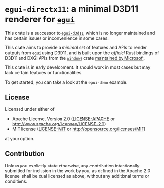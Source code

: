 # `egui-directx11`: a minimal D3D11 renderer for [`egui`](https://crates.io/crates/egui)

This crate is a successor to [`egui-d3d11`](https://crates.io/crates/egui-d3d11),
which is no longer maintained and has certain issues or inconvenience in some cases.

This crate aims to provide a *minimal* set of features and APIs to render
outputs from `egui` using D3D11, and is built upon the *official* Rust bindings of D3D11 and DXGI APIs
from the [`windows`](https://crates.io/crates/windows) crate [maintained by
Microsoft](https://github.com/microsoft/windows-rs).

This crate is in early development. It should work in most cases but may lack
certain features or functionalities.

To get started, you can take a look at the [`egui-demo`](https://github.com/Nekomaru-PKU/egui-directx11/blob/main/examples/egui-demo/src/main.rs) example.

## License

Licensed under either of

 * Apache License, Version 2.0
   ([LICENSE-APACHE](LICENSE-APACHE) or http://www.apache.org/licenses/LICENSE-2.0)
 * MIT license
   ([LICENSE-MIT](LICENSE-MIT) or http://opensource.org/licenses/MIT)

at your option.

## Contribution

Unless you explicitly state otherwise, any contribution intentionally submitted
for inclusion in the work by you, as defined in the Apache-2.0 license, shall be
dual licensed as above, without any additional terms or conditions.
